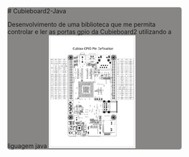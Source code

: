 
<div style="margin:10%; border: 1px solid back; border-radius: 5px;background-color:#878685">
# Cubieboard2-Java

Desenvolvimento de uma biblioteca que me permita controlar e ler as portas gpio da Cubieboard2 utilizando a liguagem java
<img style="width: 50%" src="https://github.com/CadnunsDimir/Cubieboard2-Java/blob/master/Cubieboard2-Java/Essenciais/gpio_defination_large.jpg"/>
</div>
